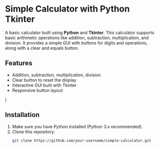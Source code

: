 # Simple Calculator with Python Tkinter

A basic calculator built using **Python** and **Tkinter**. This calculator supports basic arithmetic operations like addition, subtraction, multiplication, and division. It provides a simple GUI with buttons for digits and operations, along with a clear and equals button.

## Features
- Addition, subtraction, multiplication, division
- Clear button to reset the display
- Interactive GUI built with Tkinter
- Responsive button layout



)  <!-- ضع صورة هنا لو عندك -->

## Installation
1. Make sure you have Python installed (Python 3.x recommended).
2. Clone this repository:
   ```bash
   git clone https://github.com/your-username/simple-calculator.git

